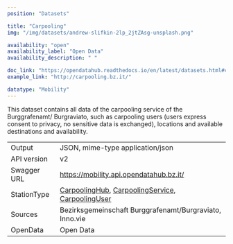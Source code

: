 ```yaml
---
position: "Datasets"

title: "Carpooling"
img: "/img/datasets/andrew-slifkin-2lp_2jtZAsg-unsplash.png"

availability: "open"
availability_label: "Open Data"
availability_description: " "

doc_link: "https://opendatahub.readthedocs.io/en/latest/datasets.html#carpoolinghub-dataset"
example_link: "http://carpooling.bz.it/"

datatype: "Mobility"
---
```


This dataset contains all data of the carpooling service of the Burggrafenamt/ Burgraviato, such as carpooling users (users express consent to privacy, no sensitive data is exchanged), locations and available destinations and availability.

|             |                                                                                                                                                                                                                                                       |
| :---------- | ----------------------------------------------------------------------------------------------------------------------------------------------------------------------------------------------------------------------------------------------------- |
| Output      | JSON, mime-type application/json                                                                                                                                                                                                                      |
| API version | v2                                                                                                                                                                                                                                                    |
| Swagger URL | https://mobility.api.opendatahub.bz.it/                                                                                                                                                                                                               |
| StationType | [CarpoolingHub](https://mobility.api.opendatahub.bz.it/v2/flat/CarpoolingHub), [CarpoolingService](https://mobility.api.opendatahub.bz.it/v2/flat/CarpoolingService), [CarpoolingUser](https://mobility.api.opendatahub.bz.it/v2/flat/CarpoolingUser) |
| Sources     | Bezirksgemeinschaft Burggrafenamt/Burgraviato, Inno.vìe                                                                                                                                                                                               |
| OpenData    | Open Data                                                                                                                                                                                                                                             |
